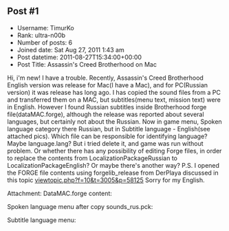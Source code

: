 ## Post #1
- Username: TimurKo
- Rank: ultra-n00b
- Number of posts: 6
- Joined date: Sat Aug 27, 2011 1:43 am
- Post datetime: 2011-08-27T15:34:00+00:00
- Post Title: Assassin's Creed Brotherhood on Mac

Hi, i'm new! 
I have a trouble. Recently, Assassin's Creed Brotherhood English version was release for Mac(I have a Mac), and for PC(Russian version) it was release has long ago.
I has copied the sound files from a PC and transferred them on a MAC, but subtitles(menu text, mission text) were in English. However I found Russian subtitles inside Brotherhood forge file(dataMAC.forge), although the release was reported about several languages​​, but certainly not about the Russian.
Now in game menu, Spoken language category there Russian, but in Subtitle language - English(see attached pics).
Which file can be responsible for identifying language? Maybe language.lang? But i tried delete it, and game was run without problem.
Or whether there has any possibility of editing Forge files, in order to replace the contents from LocalizationPackageRussian to LocalizationPackageEnglish?
Or maybe there's another way?
P.S. I opened the FORGE file contents using forgelib_release from DerPlaya discussed in this topic [viewtopic.php?f=10&t=3005&p=58125](http://forum.xentax.com/viewtopic.php?f=10&t=3005&p=58125)
Sorry for my English.

Attachment:
DataMAC.forge content:


Spoken language menu after copy sounds_rus.pck:


Subtitle language menu:
